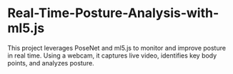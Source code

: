 # Real-Time-Posture-Analysis-with-ml5.js
This project leverages PoseNet and ml5.js to monitor and improve posture in real time. Using a webcam, it captures live video, identifies key body points, and analyzes posture.

